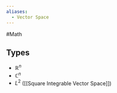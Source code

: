 ```yaml
---
aliases:
  - Vector Space
---
```

#Math
## Types
* $\displaystyle \mathbb{R}^{n}$
* $\displaystyle \mathbb{C}^{n}$
* $\displaystyle L^{2}$ ([[Square Integrable Vector Space]])